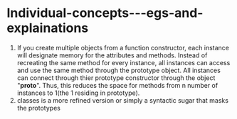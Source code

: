 # Individual-concepts---egs-and-explainations



1.  If you create multiple objects from a function constructor, each instance will designate memory for the attributes and methods. Instead of recreating the same method for every instance, all instances can access and use the same method through the prototype object. All instances can connect through thier prototype constructor through the object  "__proto__". Thus, this reduces the space for methods from n number of instances to 1(the 1 residing in prototype).
2.  classes is a more refined version or simply a syntactic sugar that masks the prototypes